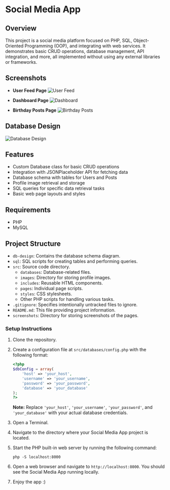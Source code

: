 # Social Media App

## Overview
This project is a social media platform focused on PHP, SQL, Object-Oriented Programming (OOP), and integrating with web services.
It demonstrates basic CRUD operations, database management, API integration, and more, all implemented without using any external libraries or frameworks.

## Screenshots
- **User Feed Page**
  ![User Feed](https://i.ibb.co/fq8FwPB/Screenshot-2024-01-30-at-15-06-37.png)

- **Dashboard Page**
  ![Dashboard](https://i.ibb.co/qjhwKLW/Screenshot-2024-01-30-at-15-06-41.png)

- **Birthday Posts Page**
  ![Birthday Posts](https://i.ibb.co/pRp42bj/Screenshot-2024-01-30-at-15-06-44.png)

## Database Design
![Database Design](https://i.ibb.co/DWPpf3r/database-design.png)

## Features
- Custom Database class for basic CRUD operations
- Integration with JSONPlaceholder API for fetching data
- Database schema with tables for Users and Posts
- Profile image retrieval and storage
- SQL queries for specific data retrieval tasks
- Basic web page layouts and styles

## Requirements
- PHP
- MySQL

## Project Structure
- `db-design`: Contains the database schema diagram.
- `sql`: SQL scripts for creating tables and performing queries.
- `src`: Source code directory.
  - `databases`: Database-related files.
  - `images`: Directory for storing profile images.
  - `includes`: Reusable HTML components.
  - `pages`: Individual page scripts.
  - `styles`: CSS stylesheets.
  - Other PHP scripts for handling various tasks.
- `.gitignore`: Specifies intentionally untracked files to ignore.
- `README.md`: This file providing project information.
- `screenshots`: Directory for storing screenshots of the pages.

### Setup Instructions
1. Clone the repository.
2. Create a configuration file at `src/databases/config.php` with the following format:
    ```php
    <?php
    $dbConfig = array(
        'host' => 'your_host',
        'username' => 'your_username',
        'password' => 'your_password',
        'database' => 'your_database'
    );
    ?>
    ```
   **Note:** Replace `'your_host'`, `'your_username'`, `'your_password'`, and `'your_database'` with your actual database credentials.

3. Open a Terminal.

4. Navigate to the directory where your Social Media App project is located.

5. Start the PHP built-in web server by running the following command:
    ```
    php -S localhost:8000
    ```

6. Open a web browser and navigate to `http://localhost:8000`. You should see the Social Media App running locally.

7. Enjoy the app :)
